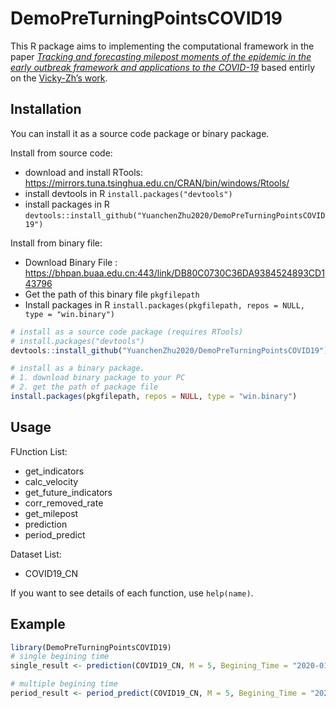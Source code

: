 
<!-- README.md is generated from README.Rmd. Please edit that file -->

# DemoPreTurningPointsCOVID19

<!-- badges: start -->

<!-- badges: end -->

This R package aims to implementing the computational framework in the
paper *[Tracking and forecasting milepost moments of the epidemic in the
early outbreak framework and applications to the
COVID-19](https://www.medrxiv.org/content/10.1101/2020.03.21.20040139v1.full.pdf+html)*
based entirly on the [Vicky-Zh’s
work](https://github.com/Vicky-Zh/Tracking_and_forecasting_milepost_moments_of_COVID-19.git).

## Installation

You can install it as a source code package or binary package.

Install from source code:

  - download and install RTools:
    <https://mirrors.tuna.tsinghua.edu.cn/CRAN/bin/windows/Rtools/>
  - install devtools in R `install.packages("devtools")`
  - install packages in R
    `devtools::install_github("YuanchenZhu2020/DemoPreTurningPointsCOVID19")`

Install from binary file:

  - Download Binary File :
    <https://bhpan.buaa.edu.cn:443/link/DB80C0730C36DA9384524893CD143796>
  - Get the path of this binary file `pkgfilepath`
  - Install packages in R `install.packages(pkgfilepath, repos = NULL,
    type = "win.binary")`

<!-- end list -->

``` r
# install as a source code package (requires RTools)
# install.packages("devtools")
devtools::install_github("YuanchenZhu2020/DemoPreTurningPointsCOVID19")

# install as a binary package.
# 1. download binary package to your PC
# 2. get the path of package file
install.packages(pkgfilepath, repos = NULL, type = "win.binary")
```

## Usage

FUnction List:

  - get\_indicators
  - calc\_velocity
  - get\_future\_indicators
  - corr\_removed\_rate
  - get\_milepost
  - prediction
  - period\_predict

Dataset List:

  - COVID19\_CN

If you want to see details of each function, use `help(name)`.

## Example

``` r
library(DemoPreTurningPointsCOVID19)
# single begining time
single_result <- prediction(COVID19_CN, M = 5, Begining_Time = "2020-01-29")

# multiple begining time
period_result <- period_predict(COVID19_CN, M = 5, Begining_Time = "2020-01-29", period = 32)
```
